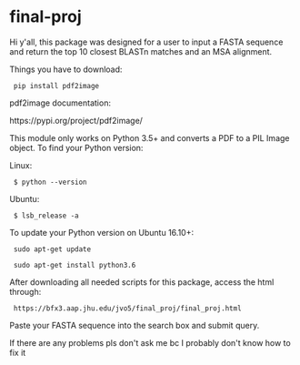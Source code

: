 # final-proj

Hi y'all, this package was designed for a user to input a FASTA sequence and return the top 10 closest BLASTn matches and an MSA alignment.

Things you have to download:
<p><code> pip install pdf2image </code></p>

pdf2image documentation:
<p>https://pypi.org/project/pdf2image/</p>

This module only works on Python 3.5+ and converts a PDF to a PIL Image object. To find your Python version:
<p> Linux: </p>
<p><code> $ python --version </code></p>
<p> Ubuntu: </p>
<p><code> $ lsb_release -a </p></code>

To update your Python version on Ubuntu 16.10+:
<p><code> sudo apt-get update </p></code>
<p><code> sudo apt-get install python3.6 </p></code>

After downloading all needed scripts for this package, access the html through:
<p><code> https://bfx3.aap.jhu.edu/jvo5/final_proj/final_proj.html </p></code>

Paste your FASTA sequence into the search box and submit query. 

<strikethrough>If there are any problems pls don't ask me bc I probably don't know how to fix it </strikethrough>
